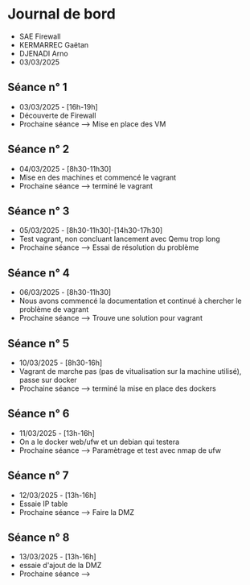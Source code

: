 # Journal de bord

* SAE Firewall
* KERMARREC Gaëtan
* DJENADI Arno
* 03/03/2025


## Séance n° 1

* 03/03/2025 - [16h-19h]
* Découverte de Firewall
* Prochaine séance --> Mise en place des VM

## Séance n° 2

* 04/03/2025 - [8h30-11h30]
* Mise en des machines et commencé le vagrant
* Prochaine séance --> terminé le vagrant

## Séance n° 3

* 05/03/2025 - [8h30-11h30]-[14h30-17h30]
* Test vagrant, non concluant lancement avec Qemu trop long
* Prochaine séance --> Essai de résolution du problème

## Séance n° 4

* 06/03/2025 - [8h30-11h30]
* Nous avons commencé la documentation et continué à chercher le problème de vagrant
* Prochaine séance --> Trouve une solution pour vagrant

## Séance n° 5
* 10/03/2025 - [8h30-16h]
* Vagrant de marche pas (pas de vitualisation sur la machine utilisé), passe sur docker
* Prochaine séance --> terminé la mise en place des dockers

## Séance n° 6
* 11/03/2025 - [13h-16h]
* On a le docker web/ufw et un debian qui testera 
* Prochaine séance --> Paramètrage et test avec nmap de ufw

## Séance n° 7
* 12/03/2025 - [13h-16h]
* Essaie IP table
* Prochaine séance --> Faire la DMZ

## Séance n° 8
* 13/03/2025 - [13h-16h]
* essaie d'ajout de la DMZ
* Prochaine séance -->

